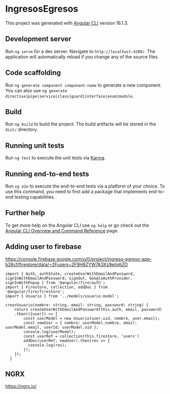 # IngresosEgresos

This project was generated with [Angular CLI](https://github.com/angular/angular-cli) version 16.1.3.

## Development server

Run `ng serve` for a dev server. Navigate to `http://localhost:4200/`. The application will automatically reload if you change any of the source files.

## Code scaffolding

Run `ng generate component component-name` to generate a new component. You can also use `ng generate directive|pipe|service|class|guard|interface|enum|module`.

## Build

Run `ng build` to build the project. The build artifacts will be stored in the `dist/` directory.

## Running unit tests

Run `ng test` to execute the unit tests via [Karma](https://karma-runner.github.io).

## Running end-to-end tests

Run `ng e2e` to execute the end-to-end tests via a platform of your choice. To use this command, you need to first add a package that implements end-to-end testing capabilities.

## Further help

To get more help on the Angular CLI use `ng help` or go check out the [Angular CLI Overview and Command Reference](https://angular.io/cli) page.

## Adding user to firebase

https://console.firebase.google.com/u/0/project/ingreso-egreso-app-b26cf/firestore/data/~2Fusers~2F9H8ZYW7A3Xz9ejIqtiZO

```
import { Auth, authState, createUserWithEmailAndPassword, signInWithEmailAndPassword, signOut, GoogleAuthProvider, signInWithPopup } from '@angular/fire/auth';
import { Firestore, collection, addDoc } from '@angular/fire/firestore';
import { Usuario } from '../models/usuario.model';

crearUsuario(nombre: string, email: string, password: string) {
    return createUserWithEmailAndPassword(this.auth, email, password)
    .then(({user}) => {
        const userModel = new Usuario(user.uid, nombre, user.email);
        const newUser = { nombre: userModel.nombre, email: userModel.email, userId: userModel.uid };
        console.log(userModel);
        const userRef = collection(this.firestore, 'users')
        addDoc(userRef, newUser).then(res => {
          console.log(res);
        });
    });
  }
```

## NGRX

https://ngrx.io/